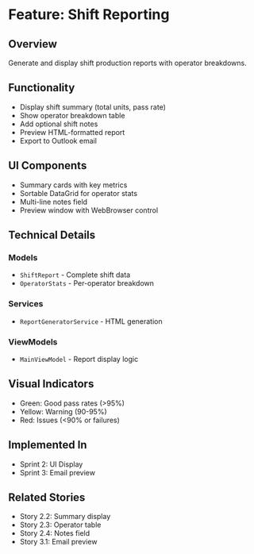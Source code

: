 # Feature: Shift Reporting

## Overview
Generate and display shift production reports with operator breakdowns.

## Functionality
- Display shift summary (total units, pass rate)
- Show operator breakdown table
- Add optional shift notes
- Preview HTML-formatted report
- Export to Outlook email

## UI Components
- Summary cards with key metrics
- Sortable DataGrid for operator stats
- Multi-line notes field
- Preview window with WebBrowser control

## Technical Details

### Models
- `ShiftReport` - Complete shift data
- `OperatorStats` - Per-operator breakdown

### Services
- `ReportGeneratorService` - HTML generation

### ViewModels
- `MainViewModel` - Report display logic

## Visual Indicators
- Green: Good pass rates (>95%)
- Yellow: Warning (90-95%)
- Red: Issues (<90% or failures)

## Implemented In
- Sprint 2: UI Display
- Sprint 3: Email preview

## Related Stories
- Story 2.2: Summary display
- Story 2.3: Operator table
- Story 2.4: Notes field
- Story 3.1: Email preview
